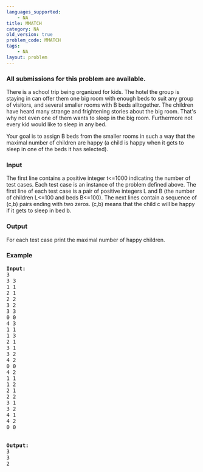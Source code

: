 ```yaml
---
languages_supported:
    - NA
title: MMATCH
category: NA
old_version: true
problem_code: MMATCH
tags:
    - NA
layout: problem
---
```

###  All submissions for this problem are available. 

There is a school trip being organized for kids. The hotel the group is staying in can offer them one big room with enough beds to suit any group of visitors, and several smaller rooms with B beds alltogether. The children have heard many strange and frightening stories about the big room. That's why not even one of them wants to sleep in the big room. Furthermore not every kid would like to sleep in any bed. 

Your goal is to assign B beds from the smaller rooms in such a way that the maximal number of children are happy (a child is happy when it gets to sleep in one of the beds it has selected).

### Input

The first line contains a positive integer t<=1000 indicating the number of test cases. Each test case is an instance of the problem defined above. The first line of each test case is a pair of positive integers L and B (the number of children L<=100 and beds B<=100). The next lines contain a sequence of (c,b) pairs ending with two zeros. (c,b) means that the child c will be happy if it gets to sleep in bed b.

### Output

For each test case print the maximal number of happy children.

### Example

<pre>
<b>Input:</b>
3
3 3
1 1
2 1
2 2
3 2
3 3
0 0
4 3
1 1
1 3
2 1
3 1
3 2
4 2
0 0
4 2
1 1
1 2
2 1
2 2
3 1
3 2
4 1
4 2
0 0


<b>Output:</b>
3
3
2
</pre>